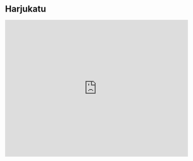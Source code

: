 # Harjukatu 

<iframe src="https://www.google.fi/maps/place/Harjukatu,+00101+Helsinki/data=!4m2!3m1!1s0x4692097f3722b821:0xdd6db6ed8910d72?sa=X&ved=0ahUKEwie6Zr0ycnWAhVmP5oKHXCoDGYQ8gEIJDAA" width="600" height="450" frameborder="0" style="border:0" allowfullscreen></iframe>



